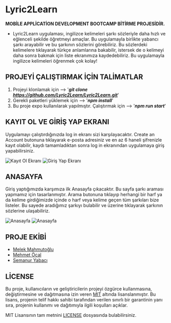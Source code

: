 # Lyric2Learn

**</Code16> MOBİLE APPLİCATİON DEVELOPMENT BOOTCAMP BİTİRME PROJESİDİR.**

* Lyric2Learn uygulaması, ingilizce kelimeleri şarkı sözleriyle daha hızlı ve eğlenceli şekilde öğretmeyi amaçlar. Bu uygulamayla birlikte yabancı şarkı arayabilir ve bu şarkının sözlerini görebiliriz. Bu sözlerdeki kelimelere tıklayarak türkçe anlamlarına bakabilir, istersek de o kelimeyi daha sonra bakmak için liste ekranımıza kaydedebiliriz. Bu uygulamayla ingilizce kelimeleri öğrenmek çok kolay!

## PROJEYİ ÇALIŞTIRMAK İÇİN TALİMATLAR

 1. Projeyi klonlamak için   -->   '***git clone https://github.com/Lyric2Learn/Lyric2Learn.git***'
 2.  Gerekli paketleri yüklemek için   -->   '***npm install***'
 3.  Bu proje expo kullanılarak yapılmıştır. Çalıştırmak için   -->   '***npm run start***'


## KAYIT OL VE GİRİŞ YAP EKRANI

Uygulamayı çalıştırdığınızda log in ekranı sizi karşılayacaktır. Create an Account butonuna tıklayarak e-posta adresiniz ve en az 6 haneli şifrenizle kayıt olabilir, kaydı tamamladıktan sonra log in ekranından uygulamaya giriş yapabilirsiniz.

![Kayıt Ol Ekranı](https://i.hizliresim.com/37g6uw2.png)
![Giriş Yap Ekranı](https://i.hizliresim.com/a2mteqo.png)

## ANASAYFA
Giriş yaptığımızda karşımıza ilk Anasayfa çıkacaktır. Bu sayfa şarkı araması yapmamız için tasarlanmıştır. Arama butonuna tıklayıp herhangi bir harf ya da kelime girdiğimizde içinde o harf veya kelime geçen tüm şarkıları bize listeler. Bu sayede aradığımız şarkıyı bulabilir ve üzerine tıklayarak şarkının sözlerine ulaşabiliriz.

![Anasayfa](https://i.hizliresim.com/hx6n2zt.png)
![Anasayfa](https://i.hizliresim.com/mtp8pfp.png)

## PROJE EKİBİ
-  [Melek Mahmutoğlu](https://www.linkedin.com/in/melek-mahmuto%C4%9Flu-3050161b0/)
- [Mehmet Öcal](https://www.linkedin.com/in/mehmetocall/)
- [Semanur Yabacı](https://www.linkedin.com/in/semanuryabaci/)

## LİCENSE

Bu proje, kullanıcıların ve geliştiricilerin projeyi özgürce kullanmasına, değiştirmesine ve dağıtmasına izin veren [MIT](https://choosealicense.com/licenses/mit/) altında lisanslanmıştır. Bu lisans, projenin telif hakkı sahibi tarafından verilen sınırlı bir garantinin yanı sıra, projenin kullanımı ve dağıtımıyla ilgili koşulları açıklar.

MIT Lisansının tam metnini [LICENSE](https://en.wikipedia.org/wiki/MIT_License) dosyasında bulabilirsiniz.
